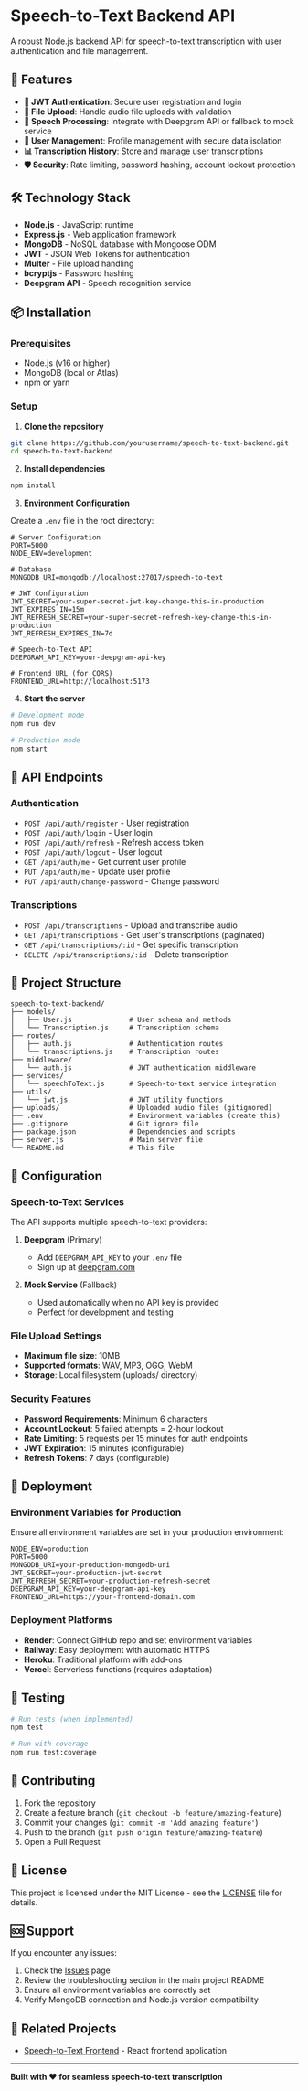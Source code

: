 # Speech-to-Text Backend API

A robust Node.js backend API for speech-to-text transcription with user authentication and file management.

## 🚀 Features

- **🔐 JWT Authentication**: Secure user registration and login
- **📁 File Upload**: Handle audio file uploads with validation
- **🎤 Speech Processing**: Integrate with Deepgram API or fallback to mock service
- **👤 User Management**: Profile management with secure data isolation
- **📊 Transcription History**: Store and manage user transcriptions
- **🛡️ Security**: Rate limiting, password hashing, account lockout protection

## 🛠 Technology Stack

- **Node.js** - JavaScript runtime
- **Express.js** - Web application framework
- **MongoDB** - NoSQL database with Mongoose ODM
- **JWT** - JSON Web Tokens for authentication
- **Multer** - File upload handling
- **bcryptjs** - Password hashing
- **Deepgram API** - Speech recognition service

## 📦 Installation

### Prerequisites
- Node.js (v16 or higher)
- MongoDB (local or Atlas)
- npm or yarn

### Setup

1. **Clone the repository**
```bash
git clone https://github.com/yourusername/speech-to-text-backend.git
cd speech-to-text-backend
```

2. **Install dependencies**
```bash
npm install
```

3. **Environment Configuration**

Create a `.env` file in the root directory:

```env
# Server Configuration
PORT=5000
NODE_ENV=development

# Database
MONGODB_URI=mongodb://localhost:27017/speech-to-text

# JWT Configuration
JWT_SECRET=your-super-secret-jwt-key-change-this-in-production
JWT_EXPIRES_IN=15m
JWT_REFRESH_SECRET=your-super-secret-refresh-key-change-this-in-production
JWT_REFRESH_EXPIRES_IN=7d

# Speech-to-Text API
DEEPGRAM_API_KEY=your-deepgram-api-key

# Frontend URL (for CORS)
FRONTEND_URL=http://localhost:5173
```

4. **Start the server**
```bash
# Development mode
npm run dev

# Production mode
npm start
```

## 🔌 API Endpoints

### Authentication
- `POST /api/auth/register` - User registration
- `POST /api/auth/login` - User login
- `POST /api/auth/refresh` - Refresh access token
- `POST /api/auth/logout` - User logout
- `GET /api/auth/me` - Get current user profile
- `PUT /api/auth/me` - Update user profile
- `PUT /api/auth/change-password` - Change password

### Transcriptions
- `POST /api/transcriptions` - Upload and transcribe audio
- `GET /api/transcriptions` - Get user's transcriptions (paginated)
- `GET /api/transcriptions/:id` - Get specific transcription
- `DELETE /api/transcriptions/:id` - Delete transcription

## 📁 Project Structure

```
speech-to-text-backend/
├── models/
│   ├── User.js              # User schema and methods
│   └── Transcription.js     # Transcription schema
├── routes/
│   ├── auth.js              # Authentication routes
│   └── transcriptions.js    # Transcription routes
├── middleware/
│   └── auth.js              # JWT authentication middleware
├── services/
│   └── speechToText.js      # Speech-to-text service integration
├── utils/
│   └── jwt.js               # JWT utility functions
├── uploads/                 # Uploaded audio files (gitignored)
├── .env                     # Environment variables (create this)
├── .gitignore               # Git ignore file
├── package.json             # Dependencies and scripts
├── server.js                # Main server file
└── README.md                # This file
```

## 🔧 Configuration

### Speech-to-Text Services

The API supports multiple speech-to-text providers:

1. **Deepgram** (Primary)
   - Add `DEEPGRAM_API_KEY` to your `.env` file
   - Sign up at [deepgram.com](https://deepgram.com)

2. **Mock Service** (Fallback)
   - Used automatically when no API key is provided
   - Perfect for development and testing

### File Upload Settings

- **Maximum file size**: 10MB
- **Supported formats**: WAV, MP3, OGG, WebM
- **Storage**: Local filesystem (uploads/ directory)

### Security Features

- **Password Requirements**: Minimum 6 characters
- **Account Lockout**: 5 failed attempts = 2-hour lockout
- **Rate Limiting**: 5 requests per 15 minutes for auth endpoints
- **JWT Expiration**: 15 minutes (configurable)
- **Refresh Tokens**: 7 days (configurable)

## 🚀 Deployment

### Environment Variables for Production

Ensure all environment variables are set in your production environment:

```env
NODE_ENV=production
PORT=5000
MONGODB_URI=your-production-mongodb-uri
JWT_SECRET=your-production-jwt-secret
JWT_REFRESH_SECRET=your-production-refresh-secret
DEEPGRAM_API_KEY=your-deepgram-api-key
FRONTEND_URL=https://your-frontend-domain.com
```

### Deployment Platforms

- **Render**: Connect GitHub repo and set environment variables
- **Railway**: Easy deployment with automatic HTTPS
- **Heroku**: Traditional platform with add-ons
- **Vercel**: Serverless functions (requires adaptation)

## 🧪 Testing

```bash
# Run tests (when implemented)
npm test

# Run with coverage
npm run test:coverage
```

## 🤝 Contributing

1. Fork the repository
2. Create a feature branch (`git checkout -b feature/amazing-feature`)
3. Commit your changes (`git commit -m 'Add amazing feature'`)
4. Push to the branch (`git push origin feature/amazing-feature`)
5. Open a Pull Request

## 📝 License

This project is licensed under the MIT License - see the [LICENSE](LICENSE) file for details.

## 🆘 Support

If you encounter any issues:

1. Check the [Issues](https://github.com/yourusername/speech-to-text-backend/issues) page
2. Review the troubleshooting section in the main project README
3. Ensure all environment variables are correctly set
4. Verify MongoDB connection and Node.js version compatibility

## 🔗 Related Projects

- [Speech-to-Text Frontend](https://github.com/yourusername/speech-to-text-frontend) - React frontend application

---

**Built with ❤️ for seamless speech-to-text transcription**